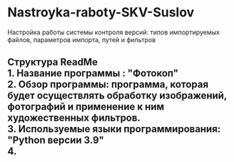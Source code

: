 # Nastroyka-raboty-SKV-Suslov
Настройка работы системы контроля версий: типов импортируемых файлов, параметров импорта, путей и фильтров
<h2> Структура ReadMe <br>
    1. Название программы : "Фотокоп" <br>
    2. Обзор программы: программа, которая будет осуществлять обработку изображений, фотографий и применение к ним художественных фильтров. <br>
    3. Используемые языки программирования: "Python версии 3.9" <br>
    4.
